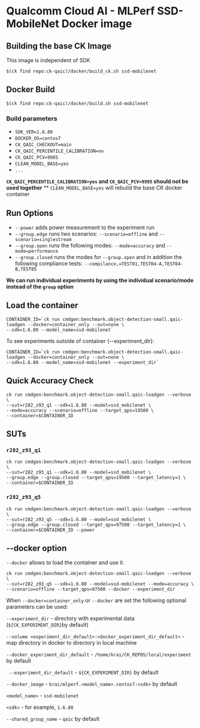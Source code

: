 # Qualcomm Cloud AI - MLPerf SSD-MobileNet Docker image

## Building the base CK Image

This image is independent of SDK
```
$(ck find repo:ck-qaic)/docker/build_ck.sh ssd-mobilenet
```

## Docker Build

```
$(ck find repo:ck-qaic)/docker/build.sh ssd-mobilenet
```

### Build parameters

- `SDK_VER=1.6.80`
- `DOCKER_OS=centos7`
- `CK_QAIC_CHECKOUT=main`
- `CK_QAIC_PERCENTILE_CALIBRATION=no`
- `CK_QAIC_PCV=9985`
- `CLEAN_MODEL_BASE=yes`
- `...`

**`CK_QAIC_PERCENTILE_CALIBRATION=yes` and `CK_QAIC_PCV=9985` should not be used together**
** `CLEAN_MODEL_BASE=yes` will rebuild the base CK docker container

## Run Options

* `--power` adds power measurement to the experiment run
* `--group.edge` runs two scenarios: `--scenario=offline` and `--scenario=singlestream`
* `--group.open` runs the following modes: `--mode=accuracy` and `--mode=performance`
* `--group.closed` runs the modes for `--group.open` and in addition the following compliance tests: `--compilance,=TEST01,TEST04-A,TEST04-B,TEST05`

**We can run individual experiments by using the individual scenario/mode instead of the `group` option**


## Load the container
```
CONTAINER_ID=`ck run cmdgen:benchmark.object-detection-small.qaic-loadgen --docker=container_only --out=none \
--sdk=1.6.80 --model_name=ssd-mobilenet`
```
To see experiments outside of container (--experiment_dir):

```
CONTAINER_ID=`ck run cmdgen:benchmark.object-detection-small.qaic-loadgen --docker=container_only --out=none \
--sdk=1.6.80 --model_name=ssd-mobilenet --experiment_dir`
```

## Quick Accuracy Check
```
ck run cmdgen:benchmark.object-detection-small.qaic-loadgen --verbose \
--sut=r282_z93_q1 --sdk=1.6.80 --model=ssd_mobilenet \
--mode=accuracy --scenario=offline --target_qps=19500 \
--container=$CONTAINER_ID
```

## SUTs

### `r282_z93_q1`

```
ck run cmdgen:benchmark.object-detection-small.qaic-loadgen --verbose \
--sut=r282_z93_q1 --sdk=1.6.80 --model=ssd_mobilenet \
--group.edge --group.closed --target_qps=19500 --target_latency=1 \
--container=$CONTAINER_ID
```

### `r282_z93_q5`

```
ck run cmdgen:benchmark.object-detection-small.qaic-loadgen --verbose \
--sut=r282_z93_q5 --sdk=1.6.80 --model=ssd_mobilenet \
--group.edge --group.closed --target_qps=97500 --target_latency=1 \
--container=$CONTAINER_ID --power
```

## --docker option

`--docker` allows to load the container and use it. 

```
ck run cmdgen:benchmark.object-detection-small.qaic-loadgen --verbose \
--sut=r282_z93_q5 --sdk=1.6.80 --model=ssd-mobilenet --mode=accuracy \
--scenario=offline --target_qps=97500 --docker --experiment_dir
```

When `--docker=container_only` or `--docker` are set the following optional parameters can be used:


`--experiment_dir` - directory with experimental data (`${CK_EXPERIMENT_DIR}`by default)

`--volume <experiment_dir_default>:<docker_experiment_dir_default>` - map directory in docker to directory in local machine

`--docker_experiment_dir_default`  - `/home/krai/CK_REPOS/local/experiment` by default

` --experiment_dir_default`  - `${CK_EXPERIMENT_DIR}` by default
 
`--docker_image`   - `krai/mlperf.<model_name>.centos7:<sdk>` by default

`<model_name>` - `ssd-mobilenet`      

`<sdk>` - for example, `1.6.80`

`--shared_group_name` - `qaic` by default
